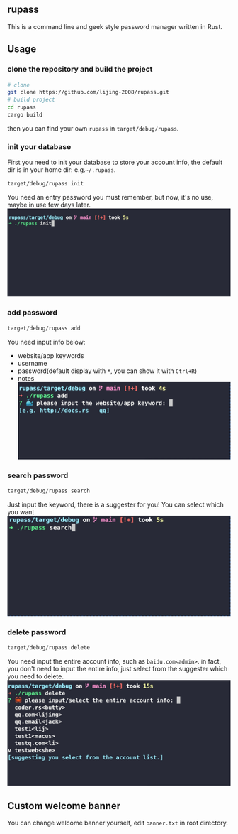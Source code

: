 ## rupass
This is a command line and geek style password manager written in Rust.

## Usage

### clone the repository and build the project
```bash
# clone
git clone https://github.com/lijing-2008/rupass.git
# build project
cd rupass
cargo build
```
then you can find your own `rupass` in `target/debug/rupass`.
### init your database
First you need to init your database to store your account info, the default dir is in your home dir: e.g.`~/.rupass`.
```bash
target/debug/rupass init
```
You need an entry password you must remember, but now, it's no use, maybe in use few days later.
![](https://github.com/lijing-2008/PicGo/blob/master/init.gif)

### add password
```bash
target/debug/rupass add
```
You need input info below:
- website/app keywords
- username
- password(default display with `*`, you can show it with `Ctrl+R`)
- notes
![](https://github.com/lijing-2008/PicGo/blob/master/add.gif)
### search password
```bash
target/debug/rupass search
```
Just input the keyword, there is a suggester for you! You can select which you want.
![](https://github.com/lijing-2008/PicGo/blob/master/search.gif)
### delete password
```bash
target/debug/rupass delete
```
You need input the entire account info, such as `baidu.com<admin>`.
in fact, you don't need to input the entire info, just select from the suggester which you need to delete.
![](https://github.com/lijing-2008/PicGo/blob/master/delete.gif)

## Custom welcome banner
You can change welcome banner yourself, edit `banner.txt` in root directory.
